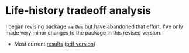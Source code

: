 # Life-history tradeoff analysis

I began revising package `varDev` but have abandoned that effort. I've only made very minor changes to the package in this revised version. 

* Most current [results](https://github.com/karthikram/tradeoff/blob/master/results.md) ([pdf version](https://github.com/karthikram/tradeoff/blob/master/results.pdf))


